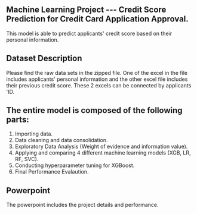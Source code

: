 ## Machine Learning Project --- Credit Score Prediction for Credit Card Application Approval.
This model is able to predict applicants' credit score based on their personal information.

## Dataset Description
Please find the raw data sets in the zipped file. One of the excel in the file includes applicants' personal information and the other excel file includes their previous credit score. These 2 excels can be connected by applicants 'ID. 

## The entire model is composed of the following parts:
1. Importing data.
2. Data cleaning and data consolidation.
3. Exploratory Data Analysis (Weight of evidence and information value).
4. Applying and comparing 4 different machine learning models (XGB, LR, RF, SVC).
5. Conducting hyperparameter tuning for XGBoost.
6. Final Performance Evalaution.

## Powerpoint
The powerpoint includes the project details and performance.
